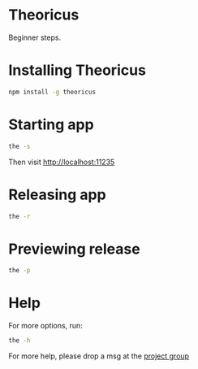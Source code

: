# Theoricus

Beginner steps.

# Installing Theoricus

````bash
npm install -g theoricus
````

# Starting app

````bash
the -s
````

Then visit [http://localhost:11235](http://localhost:11235)

# Releasing app

````bash
the -r
````

# Previewing release

````bash
the -p
````

# Help

For more options, run:

````bash
the -h
````

For more help, please drop a msg at the [project group](https://groups.google.com/group/theoricus)